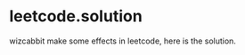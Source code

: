 leetcode.solution
=================

wizcabbit make some effects in leetcode, here is the solution.
